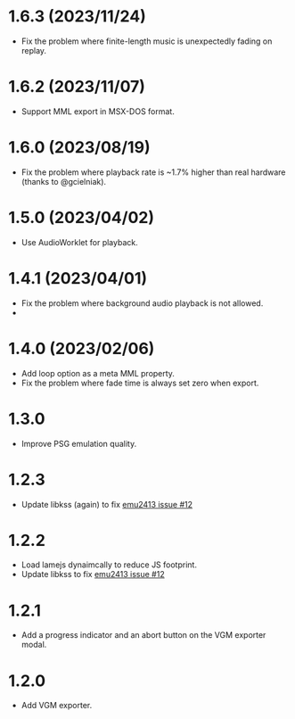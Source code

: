 # 1.6.3 (2023/11/24)
- Fix the problem where finite-length music is unexpectedly fading on replay.

# 1.6.2 (2023/11/07)
- Support MML export in MSX-DOS format.

# 1.6.0 (2023/08/19)
- Fix the problem where playback rate is ~1.7% higher than real hardware (thanks to @gcielniak).

# 1.5.0 (2023/04/02)
- Use AudioWorklet for playback.

# 1.4.1 (2023/04/01)
- Fix the problem where background audio playback is not allowed.
- 
# 1.4.0 (2023/02/06)
- Add loop option as a meta MML property.
- Fix the problem where fade time is always set zero when export.

# 1.3.0
- Improve PSG emulation quality.

# 1.2.3
- Update libkss (again) to fix [emu2413 issue #12](https://github.com/digital-sound-antiques/emu2413/issues/12)

# 1.2.2
- Load lamejs dynaimcally to reduce JS footprint.
- Update libkss to fix [emu2413 issue #12](https://github.com/digital-sound-antiques/emu2413/issues/12)

# 1.2.1
- Add a progress indicator and an abort button on the VGM exporter modal.

# 1.2.0
- Add VGM exporter.